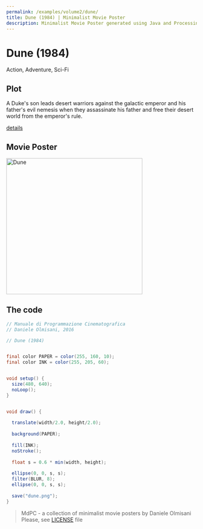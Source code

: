 ```yaml
---
permalink: /examples/volume2/dune/
title: Dune (1984) | Minimalist Movie Poster
description: Minimalist Movie Poster generated using Java and Processing.
---
```


# Dune (1984)

Action, Adventure, Sci-Fi

## Plot
A Duke's son leads desert warriors against the galactic emperor and his father's evil nemesis when they assassinate his father and free their desert world from the emperor's rule.

[details](https://www.imdb.com/title/tt0087182/)

## Movie Poster
<img src="dune.png"  width="360px" title="Dune">


## The code
```java
// Manuale di Programmazione Cinematografica
// Daniele Olmisani, 2016

// Dune (1984)


final color PAPER = color(255, 160, 10);
final color INK = color(255, 205, 60);


void setup() {
  size(480, 640);
  noLoop();
}


void draw() {
  
  translate(width/2.0, height/2.0);
  
  background(PAPER);
  
  fill(INK);
  noStroke();
  
  float s = 0.6 * min(width, height);
  
  ellipse(0, 0, s, s);
  filter(BLUR, 8);
  ellipse(0, 0, s, s);
  
  save("dune.png");
}

```

> MdPC - a collection of minimalist movie posters
> by Daniele Olmisani
> Please, see [LICENSE](../../../LICENSE) file
